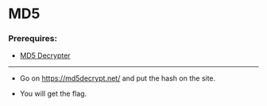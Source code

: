 # MD5 

### Prerequires:

- <a href="https://md5decrypt.net" rel="nofollow">MD5 Decrypter</a>

-----------------

- Go on https://md5decrypt.net/ and put the hash on the site.

- You will get the flag.
